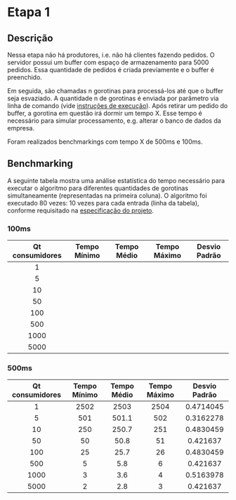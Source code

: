 # Etapa 1

## Descrição

Nessa etapa não há produtores, i.e. não há clientes fazendo pedidos. O servidor possui um buffer com espaço de armazenamento para 5000 pedidos. Essa quantidade de pedidos é criada previamente e o buffer é preenchido.

Em seguida, são chamadas n gorotinas para processá-los até que o buffer seja esvaziado. A quantidade n de gorotinas é enviada por parâmetro via linha de comando \(vide [instruções de execução](1-instrucoes.md)\). Após retirar um pedido do buffer, a gorotina em questão irá dormir um tempo X. Esse tempo é necessário para simular processamento, e.g. alterar o banco de dados da empresa.

Foram realizados benchmarkings com tempo X de 500ms e 100ms.

## Benchmarking

A seguinte tabela mostra uma análise estatística do tempo necessário para executar o algoritmo para diferentes quantidades de gorotinas simultaneamente \(representadas na primeira coluna\). O algoritmo foi executado 80 vezes: 10 vezes para cada entrada \(linha da tabela\), conforme requisitado na [especificação do projeto](../Trabalho-Go.pdf).

### 100ms

| Qt consumidores | Tempo Mínimo | Tempo Médio | Tempo Máximo | Desvio Padrão |
| :---: | :---: | :---: | :---: | :---: |
| 1 |  |  |  |  |
| 5 |  |  |  |  |
| 10 |  |  |  |  |
| 50 |  |  |  |  |
| 100 |  |  |  |  |
| 500 |  |  |  |  |
| 1000 |  |  |  |  |
| 5000 |  |  |  |  |

### 500ms

| Qt consumidores | Tempo Mínimo | Tempo Médio | Tempo Máximo | Desvio Padrão |
| :---: | :---: | :---: | :---: | :---: |
| 1 | 2502 | 2503 | 2504 | 0.4714045 |
| 5 | 501 | 501.1 | 502 | 0.3162278 |
| 10 | 250 | 250.7 | 251 | 0.4830459 |
| 50 | 50 | 50.8 | 51 | 0.421637 |
| 100 | 25 | 25.7 | 26 | 0.4830459 |
| 500 | 5 | 5.8 | 6 | 0.421637 |
| 1000 | 3 | 3.6 | 4 | 0.5163978 |
| 5000 | 2 | 2.8 | 3 | 0.421637 |



